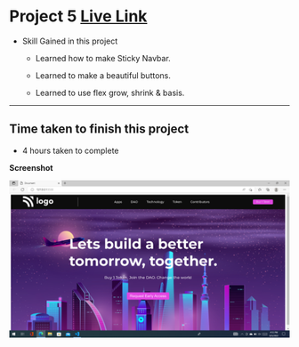 # Project 5  [Live Link](https://full-stack-js-project-5.vercel.app)

- Skill Gained in this project

  - Learned how to make Sticky Navbar.

  - Learned to make a beautiful buttons.

  - Learned to use flex grow, shrink & basis.

---

## Time taken to finish this project

- 4 hours taken to complete

**Screenshot**

![DAO](/screenshot/dao.png)

